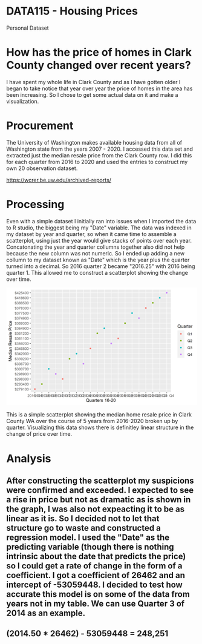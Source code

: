 # DATA115 - Housing Prices
Personal Dataset

# How has the price of homes in Clark County changed over recent years? 
I have spent my whole life in Clark County and as I have gotten older I began to take notice that year over year the price of homes in the area has been increasing. So I chose to get some actual data on it and make a visualization.


# Procurement 

The University of Washington makes available housing data from all of Washington state from the years 2007 - 2020. I accessed this data set and extracted just the median resale price from the Clark County row. I did this for each quarter from 2016 to 2020 and used the entries to construct my own 20 observation dataset. 

https://wcrer.be.uw.edu/archived-reports/

# Processing
Even with a simple dataset I initially ran into issues when I imported the data to R studio, the biggest being my "Date" variable. The data was indexed in my dataset by year and quarter, so when it came time to assemble a scatterplot, using just the year would give stacks of points over each year. Concatonating the year and quarter collumns together also did not help because the new column was not numeric. So I ended up adding a new collumn to my dataset known as "Date" which is the year plus the quarter turned into a decimal. So 2016 quarter 2 became "2016.25" with 2016 being quarter 1. This allowed me to construct a scatterplot showing the change over time.





<img src="https://raw.githubusercontent.com/Brodywsuv/DATA115/main/HP.png" >

This is a simple scatterplot showing the median home resale price in Clark County WA over the course of 5 years from 2016-2020 broken up by quarter. Visualizing this data shows there is definitley linear structure in the change of price over time.

# Analysis 
After constructing the scatterplot my suspicions were confirmed and exceeded. I expected to see a rise in price but not as dramatic as is shown in the graph, I was also not expeacting it to be as linear as it is. So I decided not to let that structure go to waste and constructed a regression model. I used the "Date" as the predicting variable (though there is nothing intrinsic about the date that predicts the price) so I could get a rate of change in the form of a coefficient. I got a coefficient of 26462 and an intercept of -53059448. I decided to test how accurate this model is on some of the data from years not in my table. We can use Quarter 3 of 2014 as an example.
---
(2014.50 * 26462) - 53059448 = 248,251
---
